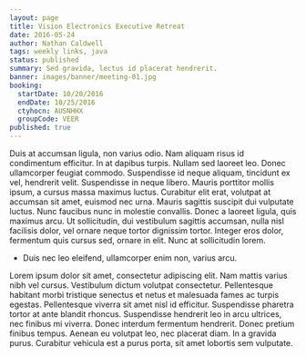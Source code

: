 ```yaml
---
layout: page
title: Vision Electronics Executive Retreat
date: 2016-05-24
author: Nathan Caldwell
tags: weekly links, java
status: published
summary: Sed gravida, lectus id placerat hendrerit.
banner: images/banner/meeting-01.jpg
booking:
  startDate: 10/20/2016
  endDate: 10/25/2016
  ctyhocn: AUSNHHX
  groupCode: VEER
published: true
---
```

Duis at accumsan ligula, non varius odio. Nam aliquam risus id condimentum efficitur. In at dapibus turpis. Nullam sed laoreet leo. Donec ullamcorper feugiat commodo. Suspendisse id neque aliquam, tincidunt ex vel, hendrerit velit. Suspendisse in neque libero. Mauris porttitor mollis ipsum, a cursus massa maximus luctus. Curabitur elit erat, volutpat at accumsan sit amet, euismod nec urna. Mauris sagittis suscipit dui vulputate luctus. Nunc faucibus nunc in molestie convallis. Donec a laoreet ligula, quis maximus arcu. Ut sollicitudin, dui vestibulum sagittis accumsan, nulla nisl facilisis dolor, vel ornare neque tortor dignissim tortor. Integer eros dolor, fermentum quis cursus sed, ornare in elit. Nunc at sollicitudin lorem.

* Duis nec leo eleifend, ullamcorper enim non, varius arcu.

Lorem ipsum dolor sit amet, consectetur adipiscing elit. Nam mattis varius nibh vel cursus. Vestibulum dictum volutpat consectetur. Pellentesque habitant morbi tristique senectus et netus et malesuada fames ac turpis egestas. Pellentesque viverra sit amet nisl id efficitur. Suspendisse pharetra tortor at ante blandit rhoncus. Suspendisse hendrerit leo in arcu ultrices, nec finibus mi viverra. Donec interdum fermentum hendrerit. Donec pretium finibus tempus. Aenean eu volutpat leo, nec placerat diam. In a gravida purus. Curabitur vehicula est a purus porta, sit amet lobortis sem vulputate.

